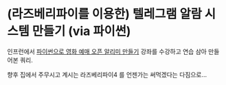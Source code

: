 # (라즈베리파이를 이용한) 텔레그램 알람 시스템 만들기 (via 파이썬)

인프런에서 [파이썬으로 영화 예매 오픈 알리미 만들기](https://www.inflearn.com/course/%EC%98%81%ED%99%94%EC%98%88%EB%A7%A4-%ED%8C%8C%EC%9D%B4%EC%8D%AC) 강좌를 수강하고 연습 삼아 만들어본 쿼리.

향후 집에서 주무시고 계시는 라즈베리파이4 를 언젠가는 써먹겠다는 다짐으로...

